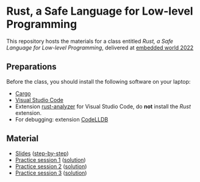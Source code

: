 # Rust, a Safe Language for Low-level Programming

This repository hosts the materials for a class entitled
*Rust, a Safe Language for Low-level Programming*,
delivered at [embedded world 2022](https://www.embedded-world.de)

## Preparations

Before the class, you should install the following software on your
laptop:

* [Cargo](https://doc.rust-lang.org/cargo/getting-started/installation.html)
* [Visual Studio Code](https://code.visualstudio.com)
* Extension
  [rust-analyzer](https://marketplace.visualstudio.com/items?itemName=rust-lang.rust-analyzer)
  for Visual Studio Code, do **not** install the *Rust* extension.
* For debugging: extension [CodeLLDB](https://marketplace.visualstudio.com/items?itemName=vadimcn.vscode-lldb)

## Material

* [Slides](rust_class_ew2022.pdf) ([step-by-step](rust_class_ew2022_animations.pdf))
* [Practice session 1](practice-01) ([solution](practice-01-solution))
* [Practice session 2](practice-02) ([solution](practice-02-solution))
* [Practice session 3](practice-03) ([solution](practice-03-solution))
